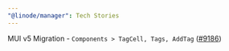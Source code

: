 ```yaml
---
"@linode/manager": Tech Stories
---
```


MUI v5 Migration - `Components > TagCell, Tags, AddTag` ([#9186](https://github.com/linode/manager/pull/9186))
